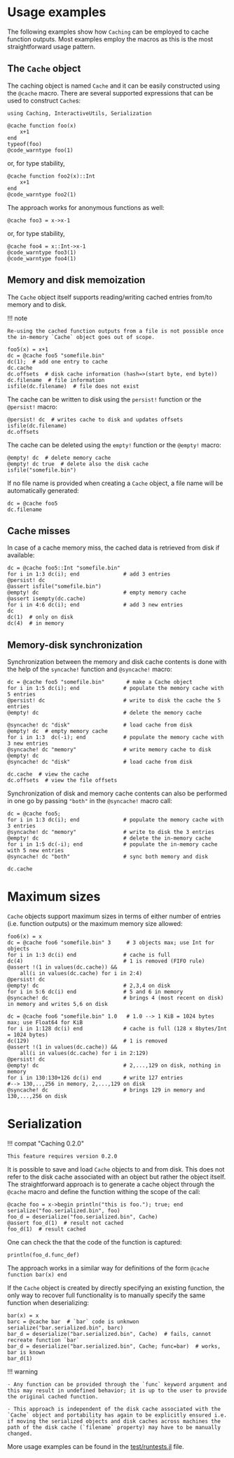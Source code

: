 # Usage examples

The following examples show how `Caching` can be employed to cache function outputs. Most examples employ the macros as this is the most straightforward usage pattern.

## The `Cache` object
The caching object is named `Cache` and it can be easily constructed using the `@cache` macro. There are several supported expressions that can be used to construct `Cache`s:
```@repl index
using Caching, InteractiveUtils, Serialization
```
```@repl index
@cache function foo(x)
    x+1
end
typeof(foo)
@code_warntype foo(1)
```
or, for type stability,
```@repl index
@cache function foo2(x)::Int
    x+1
end
@code_warntype foo2(1)
```
The approach works for anonymous functions as well:
```@repl index
@cache foo3 = x->x-1
```
or, for type stability,
```@repl index
@cache foo4 = x::Int->x-1
@code_warntype foo3(1)
@code_warntype foo4(1)
```

## Memory and disk memoization

The `Cache` object itself supports reading/writing cached entries from/to memory and to disk.

!!! note

    Re-using the cached function outputs from a file is not possible once the in-memory `Cache` object goes out of scope.

```@repl index
foo5(x) = x+1
dc = @cache foo5 "somefile.bin"
dc(1);  # add one entry to cache
dc.cache
dc.offsets  # disk cache information (hash=>(start byte, end byte))
dc.filename  # file information
isfile(dc.filename)  # file does not exist
```

The cache can be written to disk using the `persist!` function or the `@persist!` macro:
```@repl index
@persist! dc  # writes cache to disk and updates offsets 
isfile(dc.filename)
dc.offsets
```

The cache can be deleted using the `empty!` function or the `@empty!` macro:
```@repl index
@empty! dc  # delete memory cache
@empty! dc true  # delete also the disk cache
isfile("somefile.bin")
```

If no file name is provided when creating a `Cache` object, a file name will be automatically generated:
```@repl index
dc = @cache foo5
dc.filename
```

## Cache misses

In case of a cache memory miss, the cached data is retrieved from disk if available:
```@repl index
dc = @cache foo5::Int "somefile.bin"
for i in 1:3 dc(i); end              # add 3 entries
@persist! dc
@assert isfile("somefile.bin")
@empty! dc                           # empty memory cache
@assert isempty(dc.cache)
for i in 4:6 dc(i); end              # add 3 new entries
dc
dc(1)  # only on disk
dc(4)  # in memory
```

## Memory-disk synchronization

Synchronization between the memory and disk cache contents is done with the help of the `syncache!` function and `@syncache!` macro:
```@repl index
dc = @cache foo5 "somefile.bin"       # make a Cache object
for i in 1:5 dc(i); end              # populate the memory cache with 5 entries
@persist! dc                         # write to disk the cache the 5 entries
@empty! dc                           # delete the memory cache

@syncache! dc "disk"                 # load cache from disk
@empty! dc  # empty memory cache 
for i in 1:3  dc(-i); end            # populate the memory cache with 3 new entries
@syncache! dc "memory"               # write memory cache to disk
@empty! dc
@syncache! dc "disk"                 # load cache from disk

dc.cache  # view the cache
dc.offsets  # view the file offsets
```

Synchronization of disk and memory cache contents can also be performed in one go by passing `"both"` in the `@syncache!` macro call:
```@repl index
dc = @cache foo5;
for i in 1:3 dc(i); end              # populate the memory cache with 3 entries
@syncache! dc "memory"               # write to disk the 3 entries
@empty! dc                           # delete the in-memory cache
for i in 1:5 dc(-i); end             # populate the in-memory cache with 5 new entries
@syncache! dc "both"                 # sync both memory and disk

dc.cache
```

# Maximum sizes

`Cache` objects support maximum sizes in terms of either number of entries (i.e. function outputs) or the maximum memory size allowed:
```@repl index
foo6(x) = x
dc = @cache foo6 "somefile.bin" 3     # 3 objects max; use Int for objects
for i in 1:3 dc(i) end               # cache is full
dc(4)                                # 1 is removed (FIFO rule)
@assert !(1 in values(dc.cache)) &&
    all(i in values(dc.cache) for i in 2:4)
@persist! dc
@empty! dc                           # 2,3,4 on disk
for i in 5:6 dc(i) end               # 5 and 6 in memory
@syncache! dc                        # brings 4 (most recent on disk) in memory and writes 5,6 on disk
```

```@repl index
dc = @cache foo6 "somefile.bin" 1.0   # 1.0 --> 1 KiB = 1024 bytes max; use Float64 for KiB
for i in 1:128 dc(i) end             # cache is full (128 x 8bytes/Int = 1024 bytes)
dc(129)                              # 1 is removed
@assert !(1 in values(dc.cache)) &&
    all(i in values(dc.cache) for i in 2:129)
@persist! dc
@empty! dc                           # 2,...,129 on disk, nothing in memory
for i in 130:130+126 dc(i) end       # write 127 entries
#--> 130,..,256 in memory, 2,...,129 on disk
@syncache! dc                        # brings 129 in memory and 130,...,256 on disk
```

# Serialization
!!! compat "Caching 0.2.0"

    This feature requires version 0.2.0

It is possible to save and load `Cache` objects to and from disk. This does not refer to the disk cache associated with an object but rather the object itself.
The straightforward approach is to generate a cache object through the `@cache` macro and define the function withing the scope of the call:
```@repl index
@cache foo = x->begin println("this is foo."); true; end
serialize("foo.serialized.bin", foo)
foo_d = deserialize("foo.serialized.bin", Cache)
@assert foo_d(1)  # result not cached
foo_d(1)  # result cached
```
One can check the that the code of the function is captured:
```@repl index
println(foo_d.func_def)
```
The approach works in a similar way for definitions of the form `@cache function bar(x) end`

If the `Cache` object is created by directly specifying an existing function, the only way to recover full functionality is to manually specify the same function when deserializing:
```@repl index
bar(x) = x
barc = @cache bar  # `bar` code is unknwon
serialize("bar.serialized.bin", barc)
bar_d = deserialize("bar.serialized.bin", Cache)  # fails, cannot recreate function `bar`
bar_d = deserialize("bar.serialized.bin", Cache; func=bar)  # works, bar is known
bar_d(1)
```

!!! warning

    - Any function can be provided through the `func` keyword argument and this may result in undefined behavior; it is up to the user to provide the original cached function.

    - This approach is independent of the disk cache associated with the `Cache` object and portability has again to be explicitly ensured i.e. if moving the serialized objects and disk caches across machines the path of the disk cache (`filename` property) may have to be manually changed.

More usage examples can be found in the [test/runtests.jl](https://github.com/zgornel/Caching.jl/blob/master/test/runtests.jl) file.
